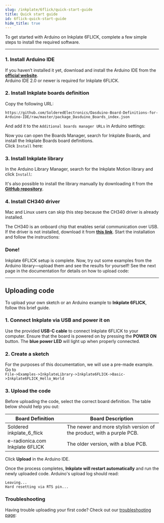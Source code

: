 ```yaml
---  
slug: /inkplate/6flick/quick-start-guide  
title: Quick start guide  
id: 6flick-quick-start-guide  
hide_title: true  
---
```


<SectionTitle title="Quick start guide" backgroundImage="/img/arduino_bg.jpg" />

To get started with Arduino on Inkplate 6FLICK, complete a few simple steps to install the required software.

---

### 1. Install Arduino IDE

If you haven’t installed it yet, download and install the Arduino IDE from the **[official website](https://www.arduino.cc/en/software)**.  
<WarningBox>Arduino IDE 2.0 or newer is required for Inkplate 6FLICK.</WarningBox>

<CenteredImage src="/img/inkplate_6_flick/arduino_ide.png" alt="Install Arduino IDE" caption="Arduino IDE 2.0" width="600px" />

### 2. Install Inkplate boards definition

Copy the following URL:

```
https://github.com/SolderedElectronics/Dasduino-Board-Definitions-for-Arduino-IDE/raw/master/package_Dasduino_Boards_index.json
```

And add it to the `Additional boards manager URLs` in Arduino settings:

<CenteredImage src="/img/inkplate_6_flick/add_board_def.png" alt="Add Inkplate to Arduino boards Manager" caption="Adding the Inkplate boards link to Arduino IDE" width="600px" />

Now you can open the Boards Manager, search for Inkplate Boards, and install the Inkplate Boards board definitions.  
Click `Install` here:  
<CenteredImage src="/img/inkplate_6_flick/install_board.png" alt="Install Inkplate boards" caption="Adding Inkplate boards to Arduino IDE" width="400px" />

### 3. Install Inkplate library

In the Arduino Library Manager, search for the Inkplate Motion library and click `Install`:  
<CenteredImage src="/img/inkplate_6_flick/install_lib.png" alt="Install Inkplate library" caption="Installing Inkplate library" width="400px" />

<InfoBox>It's also possible to install the library manually by downloading it from the [**GitHub repository**](https://github.com/SolderedElectronics/Inkplate-Arduino-library).</InfoBox>

### 4. Install CH340 driver

<InfoBox>Mac and Linux users can skip this step because the CH340 driver is already installed.</InfoBox>

The CH340 is an onboard chip that enables serial communication over USB. If the driver is not installed, download it from **[this link](https://soldered.com/productdata/2023/02/CH34x_Install_Windows_v3_4.zip)**. Start the installation and follow the instructions:  
<CenteredImage src="/img/inkplate_6_flick/ch340.png" alt="Install CH340 Driver" caption="Installing the CH340 Driver on Windows" width="350px" />

### Done!

Inkplate 6FLICK setup is complete. Now, try out some examples from the Arduino library—upload them and see the results for yourself! See the next page in the documentation for details on how to upload code:

---

## Uploading code
To upload your own sketch or an Arduino example to **Inkplate 6FLICK**, follow this brief guide.

### 1. Connect Inkplate via USB and power it on

Use the provided **USB-C cable** to connect Inkplate 6FLICK to your computer. Ensure that the board is powered on by pressing the **POWER ON** button. The **blue power LED** will light up when properly connected.

<CenteredImage src="/img/inkplate_6_flick/10_usb_connect.png" alt="Inkplate 6FLICK onboard USB-C connector" caption="Inkplate 6FLICK onboard USB-C connector" width="500px" />

<CenteredImage src="/img/inkplate_6_flick/10_power_button.png" alt="Inkplate 6FLICK onboard POWER button" caption="Inkplate 6FLICK onboard POWER button" width="500px" />

### 2. Create a sketch

For the purposes of this documentation, we will use a pre-made example. Go to  
`File->Examples->InkplateLibrary->Inkplate6FLICK->Basic->Inkplate6FLICK_Hello_World`

<CenteredImage src="/img/inkplate_6_flick/arduino_sketch.png" alt="Selecting a basic example for Inkplate 6FLICK" caption="Selecting a basic example for Inkplate 6FLICK" width="800px" />

### 3. Upload the code

Before uploading the code, select the correct board definition. The table below should help you out:

| Board Definition                  | Board Description                                                        |
| --------------------------------- | ------------------------------------------------------------------------ |
| Soldered inkplate_6_flick         | The newer and more stylish version of the product, with a purple PCB.    |
| e-radionica.com Inkplate 6FLICK    | The older version, with a blue PCB.                                      |

Click **Upload** in the Arduino IDE.

<CenteredImage src="/img/inkplate_6_flick/upload_button.png" alt="Arduino IDE Upload Button" caption="Arduino IDE Upload Button" width="800px" />

Once the process completes, **Inkplate will restart automatically** and run the newly uploaded code. Arduino's upload log should read:
```
Leaving...
Hard resetting via RTS pin...
```

### Troubleshooting

Having trouble uploading your first code? Check out our [troubleshooting page](/documentation/inkplate/10/faq-troubleshooting/):